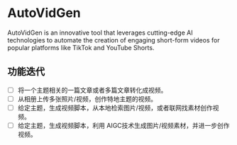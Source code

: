 # AutoVidGen
AutoVidGen is an innovative tool that leverages cutting-edge AI technologies to automate the creation of engaging short-form videos for popular platforms like TikTok and YouTube Shorts. 

## 功能迭代
- [ ] 将一个主题相关的一篇文章或者多篇文章转化成视频。
- [ ] 从相册上传多张照片/视频，创作特地主题的视频。
- [ ] 给定主题，生成视频脚本，从本地检索图片/视频，或者联网找素材创作视频。
- [ ] 给定主题，生成视频脚本，利用 AIGC技术生成图片/视频素材，并进一步创作视频。